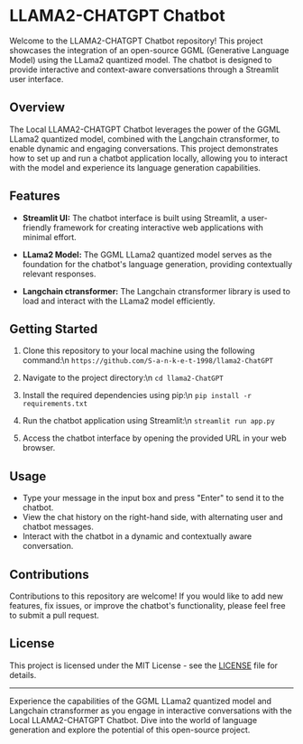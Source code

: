 # LLAMA2-CHATGPT Chatbot

Welcome to the LLAMA2-CHATGPT Chatbot repository! This project showcases the integration of an open-source GGML (Generative Language Model) using the LLama2 quantized model. The chatbot is designed to provide interactive and context-aware conversations through a Streamlit user interface.

## Overview

The Local LLAMA2-CHATGPT Chatbot leverages the power of the GGML LLama2 quantized model, combined with the Langchain ctransformer, to enable dynamic and engaging conversations. This project demonstrates how to set up and run a chatbot application locally, allowing you to interact with the model and experience its language generation capabilities.

## Features

- **Streamlit UI:** The chatbot interface is built using Streamlit, a user-friendly framework for creating interactive web applications with minimal effort.

- **LLama2 Model:** The GGML LLama2 quantized model serves as the foundation for the chatbot's language generation, providing contextually relevant responses.

- **Langchain ctransformer:** The Langchain ctransformer library is used to load and interact with the LLama2 model efficiently.

## Getting Started

1. Clone this repository to your local machine using the following command:\n
   `https://github.com/S-a-n-k-e-t-1998/llama2-ChatGPT`

2. Navigate to the project directory:\n
   `cd llama2-ChatGPT`



3. Install the required dependencies using pip:\n
  `pip install -r requirements.txt`

4. Run the chatbot application using Streamlit:\n
   `streamlit run app.py`


5. Access the chatbot interface by opening the provided URL in your web browser.

## Usage

- Type your message in the input box and press "Enter" to send it to the chatbot.
- View the chat history on the right-hand side, with alternating user and chatbot messages.
- Interact with the chatbot in a dynamic and contextually aware conversation.

## Contributions

Contributions to this repository are welcome! If you would like to add new features, fix issues, or improve the chatbot's functionality, please feel free to submit a pull request.

## License

This project is licensed under the MIT License - see the [LICENSE](LICENSE) file for details.

---

Experience the capabilities of the GGML LLama2 quantized model and Langchain ctransformer as you engage in interactive conversations with the Local LLAMA2-CHATGPT Chatbot. Dive into the world of language generation and explore the potential of this open-source project.


